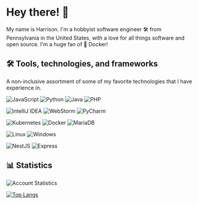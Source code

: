 # Hey there! 👋

My name is Harrison. I'm a hobbyist software engineer 🛠 from Pennsylvania in the United States, with a love for all things software and open source. I'm a huge fan of 🐳 Docker!

## 🛠 Tools, technologies, and frameworks

A non-inclusive assortment of some of my favorite technologies that I have experience in.

![JavaScript](https://img.shields.io/badge/Code-JavaScript-blue?logo=JavaScript&style=flat&logoColor=white)
![Python](https://img.shields.io/badge/Code-Python-blue?logo=Python&style=flat&logoColor=white)
![Java](https://img.shields.io/badge/Code-Java-blue?logo=Java&style=flat&logoColor=white)
![PHP](https://img.shields.io/badge/Code-php-blue?logo=php&style=flat&logoColor=white)

![IntelliJ IDEA](https://img.shields.io/badge/Editor-IntelliJ%20IDEA-blue?logo=IntelliJIDEA&style=flat&logoColor=white)
![WebStorm](https://img.shields.io/badge/Editor-WebStorm-blue?logo=WebStorm&style=flat&logoColor=white)
![PyCharm](https://img.shields.io/badge/Editor-PyCharm-blue?logo=PyCharm&style=flat&logoColor=white)

![Kubernetes](https://img.shields.io/badge/Technologies-Kubernetes-blue?logo=Kubernetes&style=flat&logoColor=white)
![Docker](https://img.shields.io/badge/Technologies-Docker-blue?logo=Docker&style=flat&logoColor=white)
![MariaDB](https://img.shields.io/badge/Technologies-MariaDB-blue?logo=MariaDB&style=flat&logoColor=white)

![Linux](https://img.shields.io/badge/OS-Linux-blue?logo=Linux&style=flat&logoColor=white)
![Windows](https://img.shields.io/badge/OS-Windows-blue?logo=Windows&style=flat&logoColor=white)

![NestJS](https://img.shields.io/badge/Frameworks-NestJS-blue?logo=NestJS&style=flat&logoColor=white)
![Express](https://img.shields.io/badge/Frameworks-Express-blue?logo=Express&style=flat&logoColor=white)

## 📊 Statistics

![Account Statistics](https://github-readme-stats.vercel.app/api?username=hwgilbert16&show_icons=true)

[![Top Langs](https://github-readme-stats.vercel.app/api/top-langs/?username=hwgilbert16&hide=php)](https://github.com/anuraghazra/github-readme-stats)

